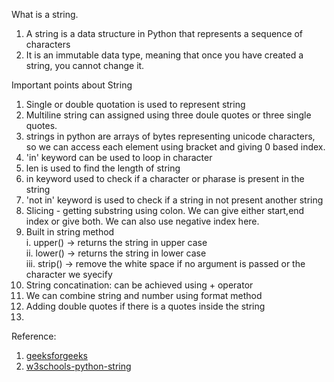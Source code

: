 What is a string. 
1. A string is a data structure in Python that represents a sequence of characters
2.  It is an immutable data type, meaning that once you have created a string, you cannot change it.

Important points about String
1. Single or double quotation is used to represent string
2. Multiline string can assigned using three doule quotes or three single quotes.
3. strings in python are arrays of bytes representing unicode characters, so we can access
each element using bracket and giving 0 based index. 
4. 'in' keyword can be used to loop in character 
5. len is used to find the length of string 
6. in keyword used to check if a character or pharase is present in the string 
7. 'not in' keyword is used to check if a string in not present another string
8. Slicing - getting substring using colon. We can give either start,end index or give both. We can also use negative index here. 
9. Built in string method \
   i. upper() -> returns the string in upper case \
   ii. lower() -> returns the string in lower case \
   iii. strip() -> remove the white space if no argument is passed or the character we syecify
10. String concatination: can be achieved using + operator 
11. We can combine string and number using format method 
12. Adding double quotes if there is a quotes inside the string 
13. 


 

Reference:
1. [geeksforgeeks](https://www.geeksforgeeks.org/python-string/)
2. [w3schools-python-string](https://www.w3schools.com/python/python_strings.asp)
